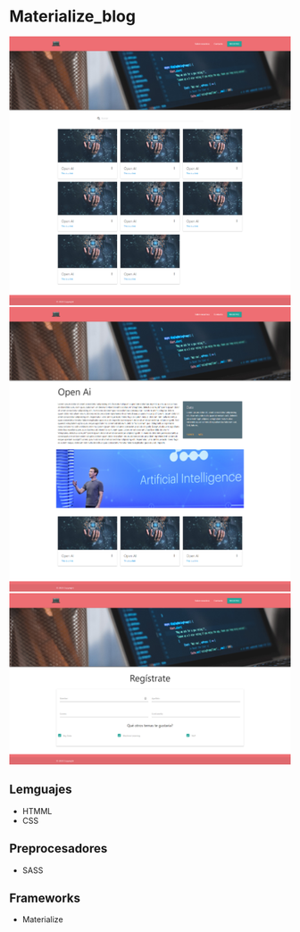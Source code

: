 # Materialize_blog

<img src="/assets/img/ss1.png">
<img src="/assets/img/ss2.png">
<img src="/assets/img/ss3.png">

## Lemguajes
- HTMML
- CSS

## Preprocesadores
- SASS

## Frameworks
- Materialize